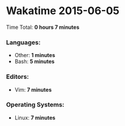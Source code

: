 # Wakatime 2015-06-05

Time Total: **0 hours 7 minutes**

### Languages:
- Other: **1 minutes** 
- Bash: **5 minutes** 

### Editors:
- Vim: **7 minutes** 

### Operating Systems:
- Linux: **7 minutes** 

